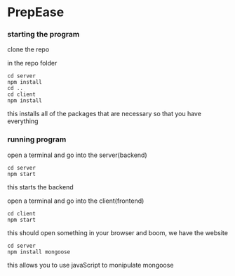 # PrepEase




### starting the program
clone the repo

in the repo folder

    cd server
    npm install
    cd ..
    cd client
    npm install

this installs all of the packages that are necessary so that you have everything

### running program
open a terminal and go into the server(backend)

    cd server
    npm start

this starts the backend

open a terminal and go into the client(frontend)

    cd client
    npm start

this should open something in your browser and boom, we have the website

    cd server
    npm install mongoose
this allows you to use javaScript to monipulate mongoose